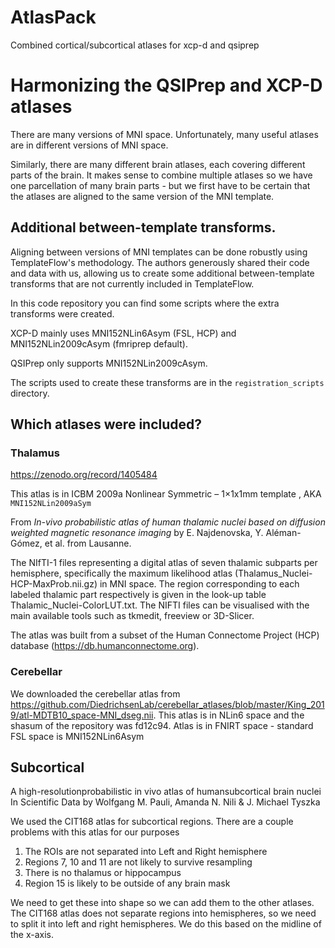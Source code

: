 # AtlasPack

Combined cortical/subcortical atlases for xcp-d and qsiprep


# Harmonizing the QSIPrep and XCP-D atlases

There are many versions of MNI space. Unfortunately, many useful atlases are in
different versions of MNI space.

Similarly, there are many different brain atlases, each covering different parts
of the brain. It makes sense to combine multiple atlases so we have one
parcellation of many brain parts - but we first have to be certain that the
atlases are aligned to the same version of the MNI template.


## Additional between-template transforms.

Aligning between versions of MNI templates can be done robustly using
TemplateFlow's methodology. The authors generously shared their code and data
with us, allowing us to create some additional between-template transforms that
are not currently included in TemplateFlow.

In this code repository you can find some scripts where the extra transforms
were created.

XCP-D mainly uses MNI152NLin6Asym (FSL, HCP) and MNI152NLin2009cAsym (fmriprep default).

QSIPrep only supports MNI152NLin2009cAsym.

The scripts used to create these transforms are in the `registration_scripts` directory.


## Which atlases were included?


### Thalamus

https://zenodo.org/record/1405484

This atlas is in ICBM 2009a Nonlinear Symmetric – 1×1x1mm template , AKA `MNI152NLin2009aSym`

From *In-vivo probabilistic atlas of human thalamic nuclei based on diffusion
weighted magnetic resonance imaging* by E. Najdenovska, Y. Aléman-Gómez, et al.
from Lausanne.

The NIfTI-1 files representing a digital atlas of seven thalamic subparts per
hemisphere, specifically the maximum likelihood atlas
(Thalamus_Nuclei-HCP-MaxProb.nii.gz) in MNI space. The region corresponding to
each labeled thalamic part respectively is given in the look-up table
Thalamic_Nuclei-ColorLUT.txt.  The NIFTI files can be visualised with the main
available tools such as tkmedit, freeview or 3D-Slicer.

The atlas was built from a subset of the Human Connectome Project (HCP) database
(https://db.humanconnectome.org).


### Cerebellar

We downloaded the cerebellar atlas from
https://github.com/DiedrichsenLab/cerebellar_atlases/blob/master/King_2019/atl-MDTB10_space-MNI_dseg.nii.
This atlas is in NLin6 space and the shasum of the repository was  fd12c94.
Atlas is in FNIRT space - standard FSL space is MNI152NLin6Asym


## Subcortical

A high-resolutionprobabilistic in vivo atlas of humansubcortical brain nuclei
In Scientific Data by Wolfgang M. Pauli, Amanda N. Nili & J. Michael Tyszka

We used the CIT168 atlas for subcortical regions. There are a couple problems
with this atlas for our purposes

 1. The ROIs are not separated into Left and Right hemisphere
 2. Regions 7, 10 and 11 are not likely to survive resampling
 3. There is no thalamus or hippocampus
 4. Region 15 is likely to be outside of any brain mask

We need to get these into shape so we can add them to the other atlases. The
CIT168 atlas does not separate regions into hemispheres, so we need to split it
into left and right hemispheres.  We do this based on the midline of the x-axis.


